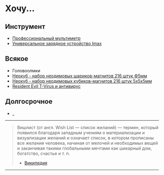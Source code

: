 # Хочу...

## Инструмент
- [Профессиональный мультиметр][multimetr]
- [Универсальное зарядное устройство Imax][imaxcharger]

## Всякое
- Головоолмки
 - [Неокуб - набор неодимовых шариков-магнитов 216 штук Ф5мм][neocubeball]
 - [Неокуб - набор неодимовых кубиков-магнитов 216 штук 5х5х5мм][neocubecube]
 - [Resident Evil T-Virus и антивирус][tvirus]

## Долгосрочное
- _


[wishlist]: http://www.wikiwand.com/ru/Вишлист
[neocubeball]: https://ru.aliexpress.com/item/2019-5-216-Bucky-Puzzle-Magcube-Neo/32968150505.html
[neocubecube]:https://ru.aliexpress.com/item/216-pcs-N42-Block-Dia-5-x-5-x-5mm-NdFeB-Magnet-Cube-Magic-Toy-Gift/32637015188.html
[multimetr]:https://ru.aliexpress.com/item/HYELEC-MS8236-6000-Counts-Digital-Multimeter-with-T-RMS-USB-1000V-10A-60M-Ohm-100mF-10MHz/32531814702.html
[tvirus]:https://www.pinterest.com/pin/359654720240376642/
[imaxcharger]:https://ru.aliexpress.com/item/100-Original-SKYRC-IMAX-B6AC-V2-RC-Charger-Dual-Power-50W-Genuine-Lipo-Battery-Balance-Discharger/32636755057.html

-------
> Вишлист (от англ. Wish List — список желаний) — термин, который появился благодаря западным 
учениям о материализации и визуализации желаний и означает список, в котором прописаны все 
желания человека, начиная от мелочей и необходимых вещей и заканчивая такими глобальными 
мечтами как шикарный дом, богатство, счастье и т. п.
> - [Википедия][wishlist]

-------
